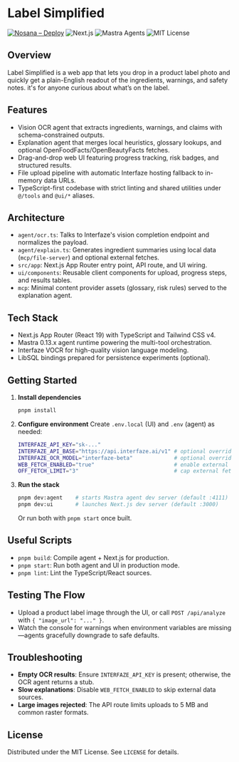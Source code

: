 # Label Simplified

[![Nosana – Deploy](https://img.shields.io/badge/Nosana-Deploy-10E80C?logo=sparkles&logoColor=fff)](https://dashboard.nosana.com)&nbsp;![Next.js](https://img.shields.io/badge/Next.js-15-black?logo=nextdotjs)&nbsp;![Mastra Agents](https://img.shields.io/badge/Mastra-agents-6c47ff?logo=sparkles&logoColor=fff)&nbsp;![MIT License](https://img.shields.io/badge/license-MIT-green)

## Overview
Label Simplified is a web app that lets you drop in a product label photo and quickly get a plain-English readout of the ingredients, warnings, and safety notes. it's for anyone curious about what’s on the label.

## Features
- Vision OCR agent that extracts ingredients, warnings, and claims with schema-constrained outputs.
- Explanation agent that merges local heuristics, glossary lookups, and optional OpenFoodFacts/OpenBeautyFacts fetches.
- Drag-and-drop web UI featuring progress tracking, risk badges, and structured results.
- File upload pipeline with automatic Interfaze hosting fallback to in-memory data URLs.
- TypeScript-first codebase with strict linting and shared utilities under `@/tools` and `@ui/*` aliases.

## Architecture
- `agent/ocr.ts`: Talks to Interfaze's vision completion endpoint and normalizes the payload.
- `agent/explain.ts`: Generates ingredient summaries using local data (`mcp/file-server`) and optional external fetches.
- `src/app`: Next.js App Router entry point, API route, and UI wiring.
- `ui/components`: Reusable client components for upload, progress steps, and results tables.
- `mcp`: Minimal content provider assets (glossary, risk rules) served to the explanation agent.

## Tech Stack
- Next.js App Router (React 19) with TypeScript and Tailwind CSS v4.
- Mastra 0.13.x agent runtime powering the multi-tool orchestration.
- Interfaze VOCR for high-quality vision language modeling.
- LibSQL bindings prepared for persistence experiments (optional).

## Getting Started
1. **Install dependencies**
   ```bash
   pnpm install
   ```
2. **Configure environment**
   Create `.env.local` (UI) and `.env` (agent) as needed:
   ```bash
   INTERFAZE_API_KEY="sk-..."
   INTERFAZE_API_BASE="https://api.interfaze.ai/v1" # optional override
   INTERFAZE_OCR_MODEL="interfaze-beta"             # optional override
   WEB_FETCH_ENABLED="true"                         # enable external lookups
   OFF_FETCH_LIMIT="3"                              # cap external fetches per run
   ```
3. **Run the stack**
   ```bash
   pnpm dev:agent    # starts Mastra agent dev server (default :4111)
   pnpm dev:ui       # launches Next.js dev server (default :3000)
   ```
   Or run both with `pnpm start` once built.

## Useful Scripts
- `pnpm build`: Compile agent + Next.js for production.
- `pnpm start`: Run both agent and UI in production mode.
- `pnpm lint`: Lint the TypeScript/React sources.

## Testing The Flow
- Upload a product label image through the UI, or call `POST /api/analyze` with `{ "image_url": "..." }`.
- Watch the console for warnings when environment variables are missing—agents gracefully downgrade to safe defaults.

## Troubleshooting
- **Empty OCR results**: Ensure `INTERFAZE_API_KEY` is present; otherwise, the OCR agent returns a stub.
- **Slow explanations**: Disable `WEB_FETCH_ENABLED` to skip external data sources.
- **Large images rejected**: The API route limits uploads to 5 MB and common raster formats.

## License
Distributed under the MIT License. See `LICENSE` for details.
